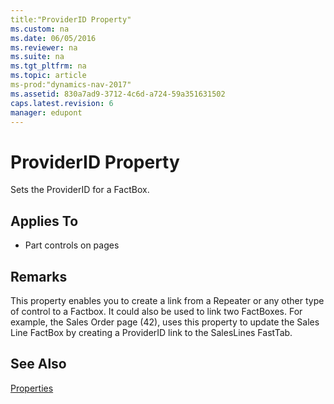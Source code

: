 ```yaml
---
title:"ProviderID Property"
ms.custom: na
ms.date: 06/05/2016
ms.reviewer: na
ms.suite: na
ms.tgt_pltfrm: na
ms.topic: article
ms-prod:"dynamics-nav-2017"
ms.assetid: 830a7ad9-3712-4c6d-a724-59a351631502
caps.latest.revision: 6
manager: edupont
---
```

# ProviderID Property
Sets the ProviderID for a FactBox.  
  
## Applies To  
  
-   Part controls on pages  
  
## Remarks  
 This property enables you to create a link from a Repeater or any other type of control to a Factbox. It could also be used to link two FactBoxes. For example, the Sales Order page \(42\), uses this property to update the Sales Line FactBox by creating a ProviderID link to the SalesLines FastTab.  
  
## See Also  
 [Properties](Properties.md)